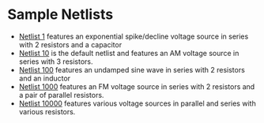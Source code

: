 # Sample Netlists

* [Netlist 1](/test_netlist_1.cir) features an exponential spike/decline voltage source in series with 2 resistors and a capacitor
* [Netlist 10](/test_netlist_10.cir) is the default netlist and features an AM voltage source in series with 3 resistors.
* [Netlist 100](/test_netlist_100.cir) features an undamped sine wave in series with 2 resistors and an inductor
* [Netlist 1000](/test_netlist_1000.cir) features an FM voltage source in series with 2 resistors and a pair of parallel resistors.
* [Netlist 10000](/test_netlist_10000.cir) features various voltage sources in parallel and series with various resistors.
